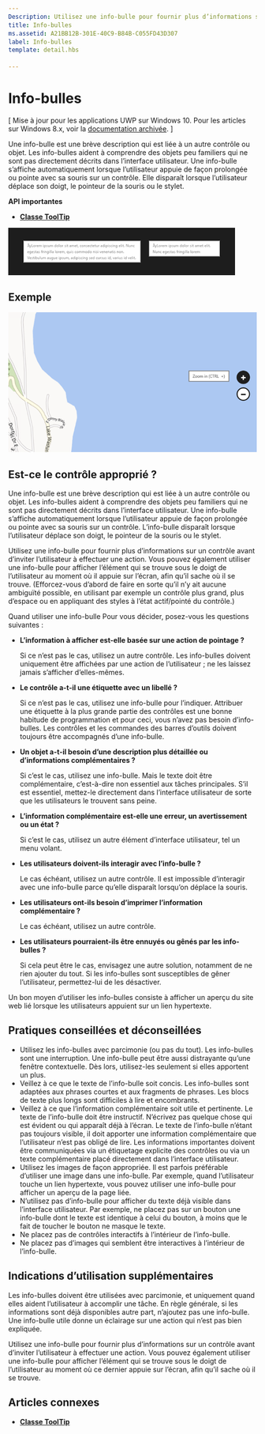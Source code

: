 ```yaml
---
Description: Utilisez une info-bulle pour fournir plus d’informations sur un contrôle avant d’inviter l’utilisateur à effectuer une action.
title: Info-bulles
ms.assetid: A21BB12B-301E-40C9-B84B-C055FD43D307
label: Info-bulles
template: detail.hbs

---
```


# Info-bulles


\[ Mise à jour pour les applications UWP sur Windows 10. Pour les articles sur Windows 8.x, voir la [documentation archivée](http://go.microsoft.com/fwlink/p/?linkid=619132). \]

Une info-bulle est une brève description qui est liée à un autre contrôle ou objet. Les info-bulles aident à comprendre des objets peu familiers qui ne sont pas directement décrits dans l’interface utilisateur. Une info-bulle s’affiche automatiquement lorsque l’utilisateur appuie de façon prolongée ou pointe avec sa souris sur un contrôle. Elle disparaît lorsque l’utilisateur déplace son doigt, le pointeur de la souris ou le stylet.

**API importantes**

-   [**Classe ToolTip**](https://msdn.microsoft.com/library/windows/apps/br227608)

![Exemple de contrôle d’info-bulle standard](images/tooltip-484x101.png)

## <span id="Example"> </span> <span id="example"> </span> <span id="EXAMPLE"> </span>Exemple


![Capture d’écran du contrôle d’info-bulle standard](images/tooltip-standard.png)

## <span id="Is_this_the_right_control_"> </span> <span id="is_this_the_right_control_"> </span> <span id="IS_THIS_THE_RIGHT_CONTROL_"> </span>Est-ce le contrôle approprié ?


Une info-bulle est une brève description qui est liée à un autre contrôle ou objet. Les info-bulles aident à comprendre des objets peu familiers qui ne sont pas directement décrits dans l’interface utilisateur. Une info-bulle s’affiche automatiquement lorsque l’utilisateur appuie de façon prolongée ou pointe avec sa souris sur un contrôle. L’info-bulle disparaît lorsque l’utilisateur déplace son doigt, le pointeur de la souris ou le stylet.

Utilisez une info-bulle pour fournir plus d’informations sur un contrôle avant d’inviter l’utilisateur à effectuer une action. Vous pouvez également utiliser une info-bulle pour afficher l’élément qui se trouve sous le doigt de l’utilisateur au moment où il appuie sur l’écran, afin qu’il sache où il se trouve. (Efforcez-vous d’abord de faire en sorte qu’il n’y ait aucune ambiguïté possible, en utilisant par exemple un contrôle plus grand, plus d’espace ou en appliquant des styles à l’état actif/pointé du contrôle.)

Quand utiliser une info-bulle Pour vous décider, posez-vous les questions suivantes :

-   **L’information à afficher est-elle basée sur une action de pointage ?**

    Si ce n’est pas le cas, utilisez un autre contrôle. Les info-bulles doivent uniquement être affichées par une action de l’utilisateur ; ne les laissez jamais s’afficher d’elles-mêmes.

-   **Le contrôle a-t-il une étiquette avec un libellé ?**

    Si ce n’est pas le cas, utilisez une info-bulle pour l’indiquer. Attribuer une étiquette à la plus grande partie des contrôles est une bonne habitude de programmation et pour ceci, vous n’avez pas besoin d’info-bulles. Les contrôles et les commandes des barres d’outils doivent toujours être accompagnés d’une info-bulle.

-   **Un objet a-t-il besoin d’une description plus détaillée ou d’informations complémentaires ?**

    Si c’est le cas, utilisez une info-bulle. Mais le texte doit être complémentaire, c’est-à-dire non essentiel aux tâches principales. S’il est essentiel, mettez-le directement dans l’interface utilisateur de sorte que les utilisateurs le trouvent sans peine.

-   **L’information complémentaire est-elle une erreur, un avertissement ou un état ?**

    Si c’est le cas, utilisez un autre élément d’interface utilisateur, tel un menu volant.

-   **Les utilisateurs doivent-ils interagir avec l’info-bulle ?**

    Le cas échéant, utilisez un autre contrôle. Il est impossible d’interagir avec une info-bulle parce qu’elle disparaît lorsqu’on déplace la souris.

-   **Les utilisateurs ont-ils besoin d’imprimer l’information complémentaire ?**

    Le cas échéant, utilisez un autre contrôle.

-   **Les utilisateurs pourraient-ils être ennuyés ou gênés par les info-bulles ?**

    Si cela peut être le cas, envisagez une autre solution, notamment de ne rien ajouter du tout. Si les info-bulles sont susceptibles de gêner l’utilisateur, permettez-lui de les désactiver.

Un bon moyen d’utiliser les info-bulles consiste à afficher un aperçu du site web lié lorsque les utilisateurs appuient sur un lien hypertexte.

## <span id="Dos_and_don_ts"> </span> <span id="dos_and_don_ts"> </span> <span id="DOS_AND_DON_TS"> </span>Pratiques conseillées et déconseillées


-   Utilisez les info-bulles avec parcimonie (ou pas du tout). Les info-bulles sont une interruption. Une info-bulle peut être aussi distrayante qu’une fenêtre contextuelle. Dès lors, utilisez-les seulement si elles apportent un plus.
-   Veillez à ce que le texte de l’info-bulle soit concis. Les info-bulles sont adaptées aux phrases courtes et aux fragments de phrases. Les blocs de texte plus longs sont difficiles à lire et encombrants.
-   Veillez à ce que l’information complémentaire soit utile et pertinente. Le texte de l’info-bulle doit être instructif. N’écrivez pas quelque chose qui est évident ou qui apparaît déjà à l’écran. Le texte de l’info-bulle n’étant pas toujours visible, il doit apporter une information complémentaire que l’utilisateur n’est pas obligé de lire. Les informations importantes doivent être communiquées via un étiquetage explicite des contrôles ou via un texte complémentaire placé directement dans l’interface utilisateur.
-   Utilisez les images de façon appropriée. Il est parfois préférable d’utiliser une image dans une info-bulle. Par exemple, quand l’utilisateur touche un lien hypertexte, vous pouvez utiliser une info-bulle pour afficher un aperçu de la page liée.
-   N’utilisez pas d’info-bulle pour afficher du texte déjà visible dans l’interface utilisateur. Par exemple, ne placez pas sur un bouton une info-bulle dont le texte est identique à celui du bouton, à moins que le fait de toucher le bouton ne masque le texte.
-   Ne placez pas de contrôles interactifs à l’intérieur de l’info-bulle.
-   Ne placez pas d’images qui semblent être interactives à l’intérieur de l’info-bulle.

## <span id="usage_guidance"> </span> <span id="USAGE_GUIDANCE"> </span>Indications d’utilisation supplémentaires


Les info-bulles doivent être utilisées avec parcimonie, et uniquement quand elles aident l’utilisateur à accomplir une tâche. En règle générale, si les informations sont déjà disponibles autre part, n’ajoutez pas une info-bulle. Une info-bulle utile donne un éclairage sur une action qui n’est pas bien expliquée.

Utilisez une info-bulle pour fournir plus d’informations sur un contrôle avant d’inviter l’utilisateur à effectuer une action. Vous pouvez également utiliser une info-bulle pour afficher l’élément qui se trouve sous le doigt de l’utilisateur au moment où ce dernier appuie sur l’écran, afin qu’il sache où il se trouve.

## <span id="related_topics"> </span>Articles connexes

* [**Classe ToolTip**](https://msdn.microsoft.com/library/windows/apps/br227608)

 

 




<!--HONumber=Mar16_HO1-->
